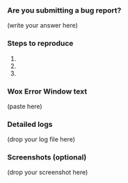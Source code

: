 <!-- 
     ===================================================
     DO NOT DELETE UNTIL YOU HAVE READ THE FIRST SECTION
     ===================================================

     To be able to help you we need enough information to find
     what is causing your issue. Please follow the instructions 
     and type the requested information where prompted. 
-->

### Are you submitting a bug report?

(write your answer here)

<!-- 
    If your answer is "Yes", please follow the instructions below. 
     
    If your answer is "No", you may delete everything below and then proceed
    to write your concern. 
-->

<!--
     Some problems are known of and there are 
     already workarounds or existing issues.    

     Known problems for 1.3.183:
     We are aware of the following issues and the following workarounds exist:
     1. `System.NullReferenceException`: https://github.com/Wox-launcher/Wox/releases/tag/v1.3.475
     2. `System.UriFormatException`: delete your old theme file
     3. `System.Threading.Tasks.TaskCanceledException`: https://github.com/Wox-launcher/Wox/releases/tag/v1.3.475
     4. `System.AggregateException`: see https://github.com/Wox-launcher/Wox/issues/1777
     
     If none of them match your case, please continue. 
-->

### Steps to reproduce

<!--
     Write what steps you took in order for this problem to happen.
     If you do not provide any steps, we cannot replicate your problem
     and will not be able to help you. 
-->

1.
2.
3.

### Wox Error Window text
<!-- 
     Paste below the logs generated by the Wox error reporter.
-->

(paste here)


### Detailed logs
<!-- 
     Please also provide detailed logs. The latest log file
     can be found here: %APPDATA%\Wox\Logs\version\<date>.txt
     Drag and drop that file below this comment.
     In some cases you can skip uploading the the logs, but the chances
     of us being able to solve the problem will be higher if you do. 
-->

(drop your log file here)

### Screenshots (optional)
<!--
     If you think it will be helpful to provide a screenshot
     to better describe your problem, upload it below
-->

(drop your screenshot here)

